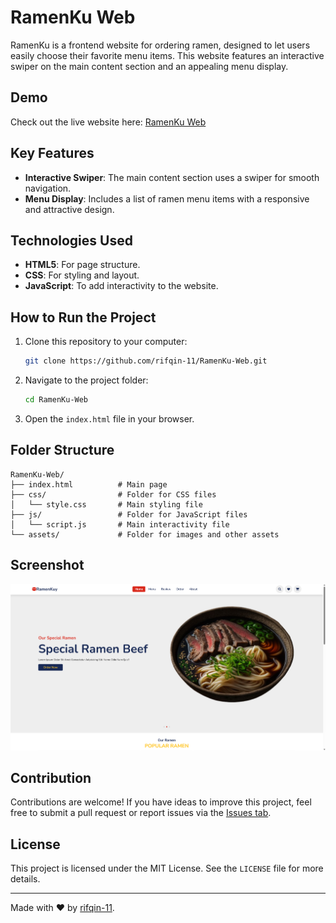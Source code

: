 # RamenKu Web

RamenKu is a frontend website for ordering ramen, designed to let users easily choose their favorite menu items. This website features an interactive swiper on the main content section and an appealing menu display.

## Demo
Check out the live website here: [RamenKu Web](https://rifqin-11.github.io/RamenKu-Web/)

## Key Features
- **Interactive Swiper**: The main content section uses a swiper for smooth navigation.
- **Menu Display**: Includes a list of ramen menu items with a responsive and attractive design.

## Technologies Used
- **HTML5**: For page structure.
- **CSS**: For styling and layout.
- **JavaScript**: To add interactivity to the website.

## How to Run the Project
1. Clone this repository to your computer:
   ```bash
   git clone https://github.com/rifqin-11/RamenKu-Web.git
   ```
2. Navigate to the project folder:
   ```bash
   cd RamenKu-Web
   ```
3. Open the `index.html` file in your browser.

## Folder Structure
```
RamenKu-Web/
├── index.html          # Main page
├── css/                # Folder for CSS files
│   └── style.css       # Main styling file
├── js/                 # Folder for JavaScript files
│   └── script.js       # Main interactivity file
└── assets/             # Folder for images and other assets
```

## Screenshot
![Preview Image](./Preview.png)

## Contribution
Contributions are welcome! If you have ideas to improve this project, feel free to submit a pull request or report issues via the [Issues tab](https://github.com/rifqin-11/RamenKu-Web/issues).

## License
This project is licensed under the MIT License. See the `LICENSE` file for more details.

---
Made with ❤️ by [rifqin-11](https://github.com/rifqin-11).
